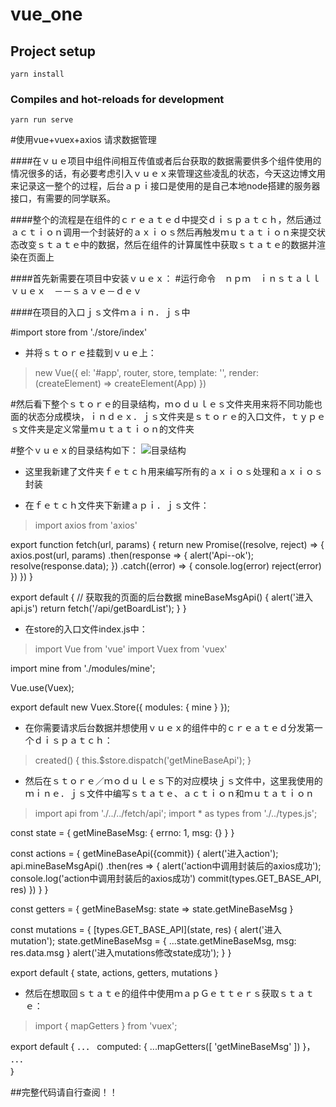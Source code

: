 # vue_one

## Project setup
```
yarn install
```

### Compiles and hot-reloads for development
```
yarn run serve
```
#使用vue+vuex+axios 请求数据管理

####在ｖｕｅ项目中组件间相互传值或者后台获取的数据需要供多个组件使用的情况很多的话，有必要考虑引入ｖｕｅｘ来管理这些凌乱的状态，今天这边博文用来记录这一整个的过程，后台ａｐｉ接口是使用的是自己本地node搭建的服务器接口，有需要的同学联系。

####整个的流程是在组件的ｃｒｅａｔｅｄ中提交ｄｉｓｐａｔｃｈ，然后通过ａｃｔｉｏｎ调用一个封装好的ａｘｉｏｓ然后再触发ｍｕｔａｔｉｏｎ来提交状态改变ｓｔａｔｅ中的数据，然后在组件的计算属性中获取ｓｔａｔｅ的数据并渲染在页面上

####首先新需要在项目中安装ｖｕｅｘ：
#运行命令　ｎｐｍ　ｉｎｓｔａｌｌ　ｖｕｅｘ　－－ｓａｖｅ－ｄｅｖ

####在项目的入口ｊｓ文件ｍａｉｎ．ｊｓ中

#import store from './store/index'

* 并将ｓｔｏｒｅ挂载到ｖｕｅ上：

> new Vue({
  el: '#app',
  router,
  store,
  template: '<App/>',
  render: (createElement) => createElement(App)
})

#然后看下整个ｓｔｏｒｅ的目录结构，ｍｏｄｕｌｅｓ文件夹用来将不同功能也面的状态分成模块，ｉｎｄｅｘ．ｊｓ文件夹是ｓｔｏｒｅ的入口文件，ｔｙｐｅｓ文件夹是定义常量ｍｕｔａｔｉｏｎ的文件夹

#整个ｖｕｅｘ的目录结构如下：
![目录结构](https://images2015.cnblogs.com/blog/1013797/201703/1013797-20170323191426768-1519914264.png)

* 这里我新建了文件夹ｆｅｔｃｈ用来编写所有的ａｘｉｏｓ处理和ａｘｉｏｓ封装

* 在ｆｅｔｃｈ文件夹下新建ａｐｉ．ｊｓ文件：
> import axios from 'axios'

export function fetch(url, params) {
    return new Promise((resolve, reject) => {
        axios.post(url, params)
            .then(response => {
                 alert('Api--ok');
                resolve(response.data);
            })
            .catch((error) => {
              console.log(error)
               reject(error)
            })
    })
}

export default {
  // 获取我的页面的后台数据
  mineBaseMsgApi() {
     alert('进入api.js')
    return fetch('/api/getBoardList');
  }
}

* 在store的入口文件index.js中：

> import Vue from 'vue'
import Vuex from 'vuex'

import mine from './modules/mine';

Vue.use(Vuex);

export default new Vuex.Store({
  modules: {
    mine
  }
});

* 在你需要请求后台数据并想使用ｖｕｅｘ的组件中的ｃｒｅａｔｅｄ分发第一个ｄｉｓｐａｔｃｈ：
> created() {
    this.$store.dispatch('getMineBaseApi');
  }
* 然后在ｓｔｏｒｅ／ｍｏｄｕｌｅｓ下的对应模块ｊｓ文件中，这里我使用的ｍｉｎｅ．ｊｓ文件中编写ｓｔａｔｅ、ａｃｔｉｏｎ和ｍｕｔａｔｉｏｎ
> import api from './../../fetch/api';
import * as types from './../types.js';

const state = {
  getMineBaseMsg: {
    errno: 1,
    msg: {}
  }
}

const actions = {
  getMineBaseApi({commit}) {
    alert('进入action');
    api.mineBaseMsgApi()
    .then(res => {
        alert('action中调用封装后的axios成功');
        console.log('action中调用封装后的axios成功')
        commit(types.GET_BASE_API, res)
    })
  }
}

const getters = {
  getMineBaseMsg: state => state.getMineBaseMsg
}

const mutations = {
  [types.GET_BASE_API](state, res) {
    alert('进入mutation');
    state.getMineBaseMsg = { ...state.getMineBaseMsg, msg: res.data.msg }
    alert('进入mutations修改state成功');
  }
}

export default {
  state,
  actions,
  getters,
  mutations
}

* 然后在想取回ｓｔａｔｅ的组件中使用ｍａｐＧｅｔｔｅｒｓ获取ｓｔａｔｅ：
>  import { mapGetters } from 'vuex';

export default {
  ．．．
  computed: {
    ...mapGetters([
      'getMineBaseMsg'
    ])
  }，
  ．．．      
｝

##完整代码请自行查阅！！
